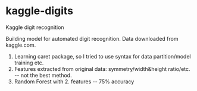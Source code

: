 # kaggle-digits
Kaggle digit recognition

Building model for automated digit recognition. Data downloaded from kaggle.com. 

1. Learning caret package, so I tried to use syntax for data partition/model training etc.
2. Features extracted from original data: symmetry/width&height ratio/etc. -- not the best method.
3. Random Forest with 2. features -- 75% accuracy
